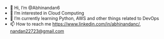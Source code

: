 - 👋 Hi, I’m @Abhinandan6
- 👀 I’m interested in Cloud Computing
- 🌱 I’m currently learning  Python, AWS and other things related to DevOps  
- 📫 How to reach me https://www.linkedin.com/in/abhinandanc/, nandan22723@gmail.com

<!---
Abhinandan6/Abhinandan6 is a ✨ special ✨ repository because its `README.md` (this file) appears on your GitHub profile.
You can click the Preview link to take a look at your changes.
--->
